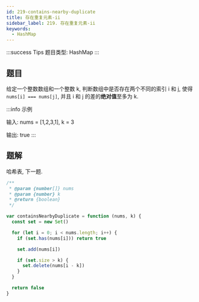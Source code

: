 ```yaml
---
id: 219-contains-nearby-duplicate
title: 存在重复元素-ii
sidebar_label: 219. 存在重复元素-ii
keywords:
  - HashMap
---
```


:::success Tips
题目类型: HashMap
:::

## 题目

给定一个整数数组和一个整数 k, 判断数组中是否存在两个不同的索引 i 和 j, 使得 `nums[i] === nums[j]`, 并且 i 和 j 的差的**绝对值**至多为 k.

:::info 示例

输入: nums = [1,2,3,1], k = 3

输出: true
:::

## 题解

哈希表, 下一题.

```ts
/**
 * @param {number[]} nums
 * @param {number} k
 * @return {boolean}
 */

var containsNearbyDuplicate = function (nums, k) {
  const set = new Set()

  for (let i = 0; i < nums.length; i++) {
    if (set.has(nums[i])) return true

    set.add(nums[i])

    if (set.size > k) {
      set.delete(nums[i - k])
    }
  }

  return false
}
```
